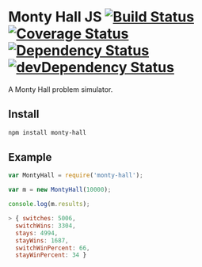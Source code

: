 Monty Hall JS  [![Build Status](https://travis-ci.org/edj-boston/monty-hall-js.svg?branch=master)](https://travis-ci.org/edj-boston/monty-hall-js) [![Coverage Status](https://coveralls.io/repos/edj-boston/monty-hall-js/badge.svg?branch=master&service=github)](https://coveralls.io/github/edj-boston/monty-hall-js?branch=master) [![Dependency Status](https://david-dm.org/edj-boston/monty-hall-js.svg)](https://david-dm.org/edj-boston/monty-hall-js) [![devDependency Status](https://david-dm.org/edj-boston/monty-hall-js/dev-status.svg)](https://david-dm.org/edj-boston/monty-hall-js#info=devDependencies)
=============

A Monty Hall problem simulator.


Install
-------

```sh
npm install monty-hall
```


Example
-------

```js
var MontyHall = require('monty-hall');

var m = new MontyHall(10000);

console.log(m.results);

> { switches: 5006,
  switchWins: 3304,
  stays: 4994,
  stayWins: 1687,
  switchWinPercent: 66,
  stayWinPercent: 34 }
```
